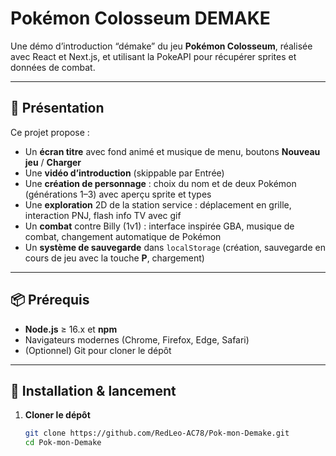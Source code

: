 # Pokémon Colosseum DEMAKE

Une démo d’introduction “démake” du jeu **Pokémon Colosseum**, réalisée avec React et Next.js, et utilisant la PokeAPI pour récupérer sprites et données de combat.

---

## 🚀 Présentation

Ce projet propose :

- Un **écran titre** avec fond animé et musique de menu, boutons **Nouveau jeu** / **Charger**
- Une **vidéo d’introduction** (skippable par Entrée)
- Une **création de personnage** : choix du nom et de deux Pokémon (générations 1–3) avec aperçu sprite et types
- Une **exploration** 2D de la station service : déplacement en grille, interaction PNJ, flash info TV avec gif
- Un **combat** contre Billy (1v1) : interface inspirée GBA, musique de combat, changement automatique de Pokémon
- Un **système de sauvegarde** dans `localStorage` (création, sauvegarde en cours de jeu avec la touche **P**, chargement)

---

## 📦 Prérequis

- **Node.js** ≥ 16.x et **npm**  
- Navigateurs modernes (Chrome, Firefox, Edge, Safari)  
- (Optionnel) Git pour cloner le dépôt  

---

## 🔧 Installation & lancement

1. **Cloner le dépôt**  
   ```bash
   git clone https://github.com/RedLeo-AC78/Pok-mon-Demake.git
   cd Pok-mon-Demake
